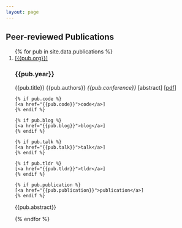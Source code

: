 ```yaml
---
layout: page
---
```

 <head>
 <link rel="stylesheet" href="/assets/css/main.css">
<script src="//code.jquery.com/jquery-1.12.4.min.js"></script>
<script src="https://madaan.github.io/assets/js/common.js"></script>
 </head>
 <article class="post-content publications clearfix">

<h2 id="publications">Peer-reviewed Publications</h2>
<ol class="bibliography">
{% for pub in site.data.publications %}
<li>
  <abbr><a href="{{pub.org-url}}" target="_blank">[{{pub.org}}]</a></abbr>
  <h3 class="year">{{pub.year}}</h3>
  <span class="title">{{pub.title}}</span>
  <span class="author">{{pub.authors}}</span>
  <span class="periodical"><em>{{pub.conference}}</em></span>
  <span class="links">
    [<a class="abstract hidden">abstract</a>]
    [<a href="{{pub.pdf}}">pdf</a>]

    {% if pub.code %}
    [<a href="{{pub.code}}">code</a>]
    {% endif %}
  
    {% if pub.blog %}
    [<a href="{{pub.blog}}">blog</a>]
    {% endif %}
  
    {% if pub.talk %}
    [<a href="{{pub.talk}}">talk</a>]
    {% endif %}
  
    {% if pub.tldr %}
    [<a href="{{pub.tldr}}">tldr</a>]
    {% endif %}
  
    {% if pub.publication %}
    [<a href="{{pub.publication}}">publication</a>]
    {% endif %}
  </span>
  <span class="abstract hidden">
    <p>{{pub.abstract}}</p>
  </span>
 </li>
 {% endfor %}
 </ol>

<!-- <h2 id="publications">Patents</h2>
<ol class="bibliography">
{% for patent in site.data.patents %}
<li>
  <h3 class="year">{{patent.year}}</h3>
  <span class="title">{{patent.title}}</span>
  <span class="author">{{patent.number}}</span>
  <span class="author">{{patent.authors}}</span>
  <span class="periodical"><em>{{patent.org}}</em></span>
  <span class="links">
    [<a class="abstract hidden">abstract</a>]
    [<a href="{{patent.url}}">link</a>]
  </span>
  <span class="abstract hidden">
    <p>{{patent.abstract}}</p>
  </span>
 </li>
 {% endfor %}
 </ol> -->

</article>
